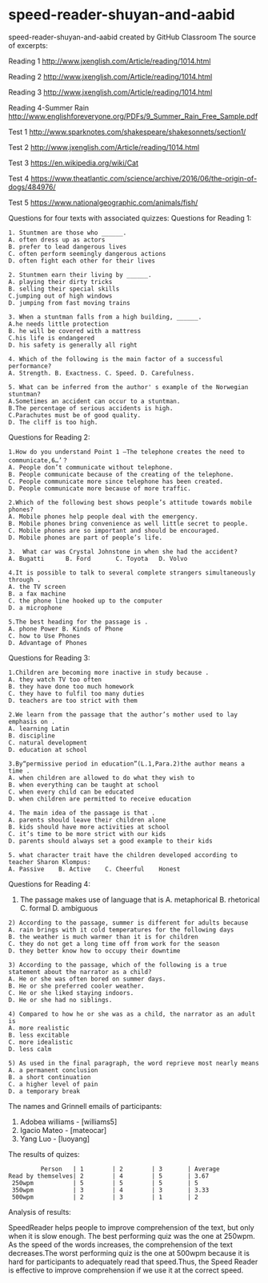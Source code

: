 # speed-reader-shuyan-and-aabid
speed-reader-shuyan-and-aabid created by GitHub Classroom
The source of excerpts:
  
  Reading 1 
  http://www.jxenglish.com/Article/reading/1014.html
 
 Reading 2
  http://www.jxenglish.com/Article/reading/1014.html
  
  Reading 3
  http://www.jxenglish.com/Article/reading/1014.html
  
  Reading 4-Summer Rain
  http://www.englishforeveryone.org/PDFs/9_Summer_Rain_Free_Sample.pdf
  
  Test 1
  http://www.sparknotes.com/shakespeare/shakesonnets/section1/
  
  Test 2
  http://www.jxenglish.com/Article/reading/1014.html
  
  Test 3
  https://en.wikipedia.org/wiki/Cat
  
  Test 4
  https://www.theatlantic.com/science/archive/2016/06/the-origin-of-dogs/484976/
 
  Test 5
  https://www.nationalgeographic.com/animals/fish/
  
Questions for four texts with associated quizzes:
  Questions for Reading 1:
  
    1. Stuntmen are those who ______.
    A. often dress up as actors
    B. prefer to lead dangerous lives
    C. often perform seemingly dangerous actions
    D. often fight each other for their lives

    2. Stuntmen earn their living by ______.
    A. playing their dirty tricks
    B. selling their special skills
    C.jumping out of high windows
    D. jumping from fast moving trains

    3. When a stuntman falls from a high building, ______.
    A.he needs little protection
    B. he will be covered with a mattress
    C.his life is endangered
    D. his safety is generally all right

    4. Which of the following is the main factor of a successful performance?
    A. Strength. B. Exactness. C. Speed. D. Carefulness.

    5. What can be inferred from the author' s example of the Norwegian stuntman?
    A.Sometimes an accident can occur to a stuntman.
    B.The percentage of serious accidents is high.
    C.Parachutes must be of good quality.
    D. The cliff is too high.
    
  Questions for Reading 2:
    
    1.How do you understand Point 1 —The telephone creates the need to communicate,6…’？
    A. People don’t communicate without telephone.
    B. People communicate because of the creating of the telephone.
    C. People communicate more since telephone has been created.
    D. People communicate more because of more traffic.

    2.Which of the following best shows people’s attitude towards mobile phones?
    A. Mobile phones help people deal with the emergency.
    B. Mobile phones bring convenience as well little secret to people.
    C. Mobile phones are so important and should be encouraged.
    D. Mobile phones are part of people’s life.

    3.  What car was Crystal Johnstone in when she had the accident? 
    A. Bugatti      B. Ford       C. Toyota   D. Volvo

    4.It is possible to talk to several complete strangers simultaneously through .
    A. the TV screen 
    B. a fax machine
    C. the phone line hooked up to the computer
    D. a microphone

    5.The best heading for the passage is .
    A. phone Power B. Kinds of Phone
    C. how to Use Phones
    D. Advantage of Phones
    
   Questions for Reading 3:
    
    1.Children are becoming more inactive in study because .
    A. they watch TV too often 
    B. they have done too much homework
    C. they have to fulfil too many duties
    D. teachers are too strict with them

    2.We learn from the passage that the author’s mother used to lay emphasis on .
    A. learning Latin 
    B. discipline
    C. natural development
    D. education at school

    3.By“permissive period in education”(L.1,Para.2)the author means a time .
    A. when children are allowed to do what they wish to
    B. when everything can be taught at school
    C. when every child can be educated
    D. when children are permitted to receive education

    4. The main idea of the passage is that .
    A. parents should leave their children alone
    B. kids should have more activities at school
    C. it’s time to be more strict with our kids
    D. parents should always set a good example to their kids

    5. what character trait have the children developed according to teacher Sharon Klompus:
    A. Passive    B. Active    C. Cheerful    Honest
    
   Questions for Reading 4:
   
   1) The passage makes use of language that is
    A. metaphorical 
    B. rhetorical 
    C. formal
    D. ambiguous 

    2) According to the passage, summer is different for adults because
    A. rain brings with it cold temperatures for the following days 
    B. the weather is much warmer than it is for children 
    C. they do not get a long time off from work for the season
    D. they better know how to occupy their downtime

    3) According to the passage, which of the following is a true statement about the narrator as a child?
    A. He or she was often bored on summer days. 
    B. He or she preferred cooler weather. 
    C. He or she liked staying indoors.
    D. He or she had no siblings.

    4) Compared to how he or she was as a child, the narrator as an adult is
    A. more realistic 
    B. less excitable 
    C. more idealistic
    D. less calm

    5) As used in the final paragraph, the word reprieve most nearly means
    A. a permanent conclusion 
    B. a short continuation 
    C. a higher level of pain
    D. a temporary break
    
 The names and Grinnell emails of participants:
 
 1. Adobea williams - [williams5]
 2. Igacio Mateo - [mateocar]
 3. Yang Luo - [luoyang]
 
 The results of quizes:
 
             Person   | 1        | 2        | 3       | Average
    Read by themselves| 2        | 4        | 5       | 3.67
     250wpm           | 5        | 5        | 5       | 5
     350wpm           | 3        | 4        | 3       | 3.33
     500wpm           | 2        | 3        | 1       | 2


 
 Analysis of results:

SpeedReader helps people to improve comprehension of the text, but only when it is slow enough. The best performing quiz was the one at 250wpm. As the speed of the words increases, the comprehension of the text decreases.The worst performing quiz is the one at 500wpm because it is hard for participants to adequately read that speed.Thus, the Speed Reader is effective to improve comprehension if we use it at the correct speed.  
